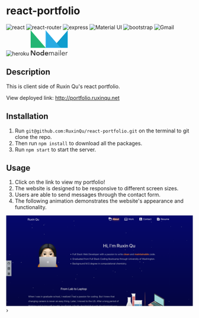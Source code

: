 # react-portfolio

![react](https://img.shields.io/badge/React-20232A?style=for-the-badge&logo=react&logoColor=61DAFB)
![react-router](https://img.shields.io/badge/React_Router-CA4245?style=for-the-badge&logo=react-router&logoColor=white)
![express](https://img.shields.io/badge/Express.js-000000?style=for-the-badge&logo=express&logoColor=white)
![Material UI](https://img.shields.io/badge/Material%20UI-007FFF?style=for-the-badge&logo=mui&logoColor=white)
![bootstrap](https://img.shields.io/badge/Bootstrap-563D7C?style=for-the-badge&logo=bootstrap&logoColor=white)
![Gmail](https://img.shields.io/badge/Gmail%20Api-D14836?style=for-the-badge&logo=gmail&logoColor=white)
![heroku](https://img.shields.io/badge/Heroku-430098?style=for-the-badge&logo=heroku&logoColor=white)
[![Nodemailer](./public/assets/nm_logo.png)](https://nodemailer.com/about/)

## Description

This is client side of Ruxin Qu's react portfolio.

View deployed link: http://portfolio.ruxinqu.net

## Installation

1. Run `git@github.com:RuxinQu/react-portfolio.git` on the terminal to git clone the repo.
2. Then run `npm install` to download all the packages.
3. Run `npm start` to start the server.

## Usage

1. Click on the link to view my portfolio!
2. The website is designed to be responsive to different screen sizes.
3. Users are able to send messages through the contact form.
4. The following animation demonstrates the website's appearance and functionality.

![screenshot](./public/assets/portfolio.png)›
